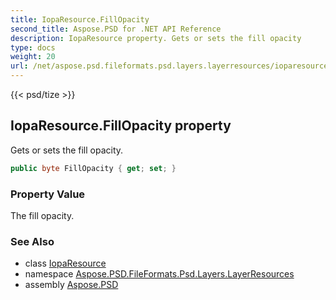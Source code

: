 ```yaml
---
title: IopaResource.FillOpacity
second_title: Aspose.PSD for .NET API Reference
description: IopaResource property. Gets or sets the fill opacity
type: docs
weight: 20
url: /net/aspose.psd.fileformats.psd.layers.layerresources/ioparesource/fillopacity/
---
```

{{< psd/tize >}}
## IopaResource.FillOpacity property

Gets or sets the fill opacity.

```csharp
public byte FillOpacity { get; set; }
```

### Property Value

The fill opacity.

### See Also

* class [IopaResource](../)
* namespace [Aspose.PSD.FileFormats.Psd.Layers.LayerResources](../../ioparesource/)
* assembly [Aspose.PSD](../../../)


